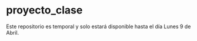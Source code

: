 # proyecto_clase
Este repositorio es temporal y solo estará disponible hasta el día Lunes 9 de Abril.
